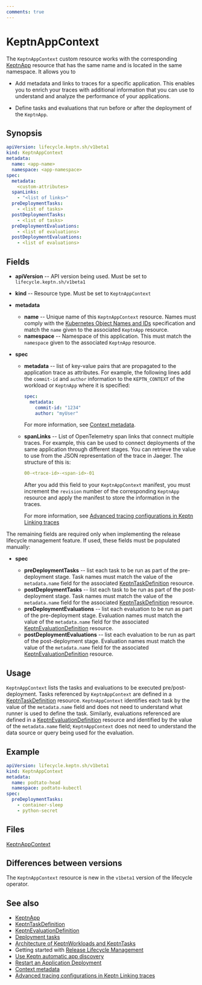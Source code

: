 ```yaml
---
comments: true
---
```


# KeptnAppContext

The `KeptnAppContext` custom resource works with the corresponding
[KeptnApp](app.md) resource
that has the same name and is located in the same namespace.
It allows you to

- Add metadata and links to traces for a specific application.
  This enables you to enrich your traces with additional information that
  you can use to understand and analyze
  the performance of your applications.

- Define tasks and evaluations that run
  before or after the deployment of the `KeptnApp`.

## Synopsis

```yaml
apiVersion: lifecycle.keptn.sh/v1beta1
kind: KeptnAppContext
metadata:
  name: <app-name>
  namespace: <app-namespace>
spec:
  metadata:
    <custom-attributes>
  spanLinks:
    - "<list of links>"
  preDeploymentTasks:
    - <list of tasks>
  postDeploymentTasks:
    - <list of tasks>
  preDeploymentEvaluations:
    - <list of evaluations>
  postDeploymentEvaluations:
    - <list of evaluations>
```

## Fields

- **apiVersion** -- API version being used.
  Must be set to `lifecycle.keptn.sh/v1beta1`
- **kind** -- Resource type.
  Must be set to `KeptnAppContext`

- **metadata**
    - **name** -- Unique name of this `KeptnAppContext` resource.
      Names must comply with the
      [Kubernetes Object Names and IDs](https://kubernetes.io/docs/concepts/overview/working-with-objects/names/#dns-subdomain-names)
      specification
      and match the `name` given to the associated `KeptnApp` resource.
    - **namespace** -- Namespace of this application.
      This must match the `namespace` given to the associated `KeptnApp` resource.
- **spec**
    - **metadata** -- list of key-value pairs
      that are propagated to the application trace as attributes.
      For example, the following lines add the `commit-id` and `author` information to the `KEPTN_CONTEXT`
      of the workload or `KeptnApp` where it is specified:

        ```yaml
        spec:
          metadata:
            commit-id: "1234"
            author: "myUser"
        ```

        For more information, see [Context metadata](../../guides/metadata.md).

    - **spanLinks** -- List of OpenTelemetry span links
      that connect multiple traces.
      For example, this can be used to connect deployments of the same application through different stages.
      You can retrieve the value to use from the JSON representation of the trace in Jaeger.
      The structure of this is:

        ```yaml
        00-<trace-id>-<span-id>-01
        ```

        After you add this field to your `KeptnAppContext` manifest, you must increment the `revision` number
        of the corresponding `KeptnApp` resource and apply the manifest to store the information in the traces.

        For more information, see
        [Advanced tracing configurations in Keptn Linking traces](../../guides/otel.md#advanced-tracing-configurations-in-keptn-linking-traces)

The remaining fields are required only when implementing the release lifecycle management feature.
If used, these fields must be populated manually:

- **spec**

    - **preDeploymentTasks** -- list each task
      to be run as part of the pre-deployment stage.
      Task names must match the value of the `metadata.name` field
      for the associated [KeptnTaskDefinition](taskdefinition.md) resource.
    - **postDeploymentTasks** -- list each task
      to be run as part of the post-deployment stage.
      Task names must match the value of the `metadata.name` field
      for the associated
      [KeptnTaskDefinition](taskdefinition.md)
      resource.
    - **preDeploymentEvaluations** -- list each evaluation to be run
      as part of the pre-deployment stage.
      Evaluation names must match the value of the `metadata.name` field
      for the associated
      [KeptnEvaluationDefinition](evaluationdefinition.md)
      resource.
    - **postDeploymentEvaluations** -- list each evaluation to be run
      as part of the post-deployment stage.
      Evaluation names must match the value of the `metadata.name` field
      for the associated [KeptnEvaluationDefinition](evaluationdefinition.md)
      resource.

## Usage

`KeptnAppContext` lists the tasks and evaluations to be executed pre/post-deployment.
Tasks referenced by `KeptnAppContext` are defined in a [KeptnTaskDefinition](taskdefinition.md) resource.
`KeptnAppContext` identifies each task by the value of the `metadata.name` field
and does not need to understand what runner is used to define the task.
Similarly, evaluations referenced are defined in a [KeptnEvaluationDefinition](evaluationdefinition.md)
resource and identified by the value of the `metadata.name` field;
`KeptnAppContext` does not need to understand the data source or query being used for the evaluation.

## Example

```yaml
apiVersion: lifecycle.keptn.sh/v1beta1
kind: KeptnAppContext
metadata:
  name: podtato-head
  namespace: podtato-kubectl
spec:
  preDeploymentTasks:
    - container-sleep
    - python-secret
```

## Files

[KeptnAppContext](../api-reference/lifecycle/v1beta1/index.md#keptnappcontext)

## Differences between versions

The `KeptnAppContext` resource is new in the `v1beta1` version of the lifecycle operator.

## See also

- [KeptnApp](app.md)
- [KeptnTaskDefinition](taskdefinition.md)
- [KeptnEvaluationDefinition](evaluationdefinition.md)
- [Deployment tasks](../../guides/tasks.md)
- [Architecture of KeptnWorkloads and KeptnTasks](../../components/lifecycle-operator/keptn-apps.md)
- Getting started with
  [Release Lifecycle Management](../../getting-started/lifecycle-management.md)
- [Use Keptn automatic app discovery](../../guides/auto-app-discovery.md)
- [Restart an Application Deployment](../../guides/restart-application-deployment.md)
- [Context metadata](../../guides/metadata.md)
- [Advanced tracing configurations in Keptn Linking traces](../../guides/otel.md#advanced-tracing-configurations-in-keptn-linking-traces)
